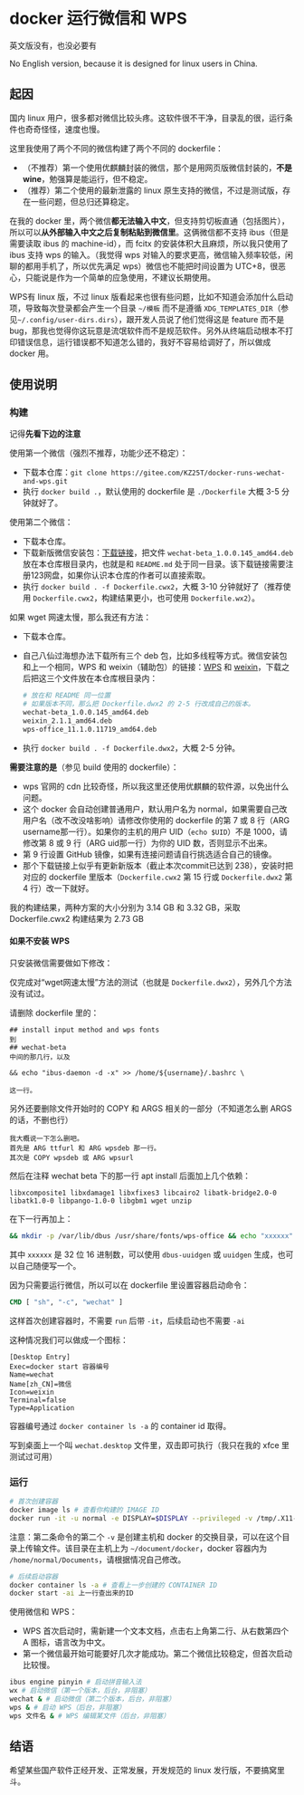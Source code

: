 # docker 运行微信和 WPS

英文版没有，也没必要有

No English version, because it is designed for linux users in China.

## 起因

国内 linux 用户，很多都对微信比较头疼。这软件很不干净，目录乱的很，运行条件也奇奇怪怪，速度也慢。

这里我使用了两个不同的微信构建了两个不同的 dockerfile：

- （不推荐）第一个使用优麒麟封装的微信，那个是用网页版微信封装的，**不是 wine**，勉强算是能运行，但不稳定。
- （推荐）第二个使用的最新泄露的 linux 原生支持的微信，不过是测试版，存在一些问题，但总归还算稳定。

在我的 docker 里，两个微信**都无法输入中文**，但支持剪切板直通（包括图片），所以可以**从外部输入中文之后复制粘贴到微信里**。这俩微信都不支持 ibus（但是需要读取 ibus 的 machine-id），而 fcitx 的安装体积大且麻烦，所以我只使用了 ibus 支持 wps 的输入。（我觉得 wps 对输入的要求更高，微信输入频率较低，闲聊的都用手机了，所以优先满足 wps）微信也不能把时间设置为 UTC+8，很恶心，只能说是作为一个简单的应急使用，不建议长期使用。

WPS有 linux 版，不过 linux 版看起来也很有些问题，比如不知道会添加什么启动项，导致每次登录都会产生一个目录 `~/模板` 而不是遵循 `XDG_TEMPLATES_DIR`（参见`~/.config/user-dirs.dirs`），跟开发人员说了他们觉得这是 feature 而不是 bug，那我也觉得你这玩意是流氓软件而不是规范软件。另外从终端启动根本不打印错误信息，运行错误都不知道怎么错的，我好不容易给调好了，所以做成 docker 用。

## 使用说明

### 构建

记得**先看下边的注意**

使用第一个微信（强烈不推荐，功能少还不稳定）：

- 下载本仓库：`git clone https://gitee.com/KZ25T/docker-runs-wechat-and-wps.git`
- 执行 `docker build .`，默认使用的 dockerfile 是 `./Dockerfile` 大概 3-5 分钟就好了。

使用第二个微信：

- 下载本仓库。
- 下载新版微信安装包：[下载链接](https://www.52pojie.cn/thread-1896902-1-1.html)，把文件 `wechat-beta_1.0.0.145_amd64.deb` 放在本仓库根目录内，也就是和 `README.md` 处于同一目录。该下载链接需要注册123网盘，如果你认识本仓库的作者可以直接索取。
- 执行 `docker build . -f Dockerfile.cwx2`，大概 3-10 分钟就好了（推荐使用 `Dockerfile.cwx2`，构建结果更小，也可使用 `Dockerfile.wx2`）。

如果 wget 网速太慢，那么我还有方法：

- 下载本仓库。
- 自己八仙过海想办法下载所有三个 deb 包，比如多线程等方式。微信安装包和上一个相同，WPS 和 weixin（辅助包）的链接：[WPS](https://archive.ubuntukylin.com/software/pool/partner/wps-office_11.1.0.11719_amd64.deb) 和 [weixin](http://archive.ubuntukylin.com/software/pool/partner/weixin_2.1.1_amd64.deb)，下载之后把这三个文件放在本仓库根目录内：

  ```bash
  # 放在和 README 同一位置
  # 如果版本不同，那么把 Dockerfile.dwx2 的 2-5 行改成自己的版本。
  wechat-beta_1.0.0.145_amd64.deb
  weixin_2.1.1_amd64.deb
  wps-office_11.1.0.11719_amd64.deb
  ```

- 执行 `docker build . -f Dockerfile.dwx2`，大概 2-5 分钟。

**需要注意的是**（参见 build 使用的 dockerfile）：

- wps 官网的 cdn 比较奇怪，所以我这里还使用优麒麟的软件源，以免出什么问题。
- 这个 docker 会自动创建普通用户，默认用户名为 normal，如果需要自己改用户名（改不改没啥影响）请修改你使用的 dockerfile 的第 7 或 8 行（ARG username那一行）。如果你的主机的用户 UID（`echo $UID`）不是 1000，请修改第 8 或 9 行（ARG uid那一行）为你的 UID 数，否则显示不出来。
- 第 9 行设置 GitHub 镜像，如果有连接问题请自行挑选适合自己的镜像。
- 那个下载链接上似乎有更新新版本（截止本次commit已达到 238），安装时把对应的 dockerfile 里版本（`Dockerfile.cwx2` 第 15 行或 `Dockerfile.dwx2` 第 4 行）改一下就好。

我的构建结果，两种方案的大小分别为 3.14 GB 和 3.32 GB，采取 Dockerfile.cwx2 构建结果为 2.73 GB

#### 如果不安装 WPS

只安装微信需要做如下修改：

仅完成对“wget网速太慢”方法的测试（也就是 `Dockerfile.dwx2`），另外几个方法没有试过。

请删除 dockerfile 里的：

```text
## install input method and wps fonts
到
## wechat-beta
中间的那几行，以及

&& echo "ibus-daemon -d -x" >> /home/${username}/.bashrc \

这一行。
```

另外还要删除文件开始时的 COPY 和 ARGS 相关的一部分（不知道怎么删 ARGS 的话，不删也行）

```text
我大概说一下怎么删吧。
首先是 ARG ttfurl 和 ARG wpsdeb 那一行。
其次是 COPY wpsdeb 或 ARG wpsurl
```

然后在注释 wechat beta 下的那一行 apt install 后面加上几个依赖：

```text
libxcomposite1 libxdamage1 libxfixes3 libcairo2 libatk-bridge2.0-0 libatk1.0-0 libpango-1.0-0 libgbm1 wget unzip
```

在下一行再加上：

```bash
&& mkdir -p /var/lib/dbus /usr/share/fonts/wps-office && echo "xxxxxx" > /var/lib/dbus/machine-id \
```

其中 `xxxxxx` 是 32 位 16 进制数，可以使用 `dbus-uuidgen` 或 `uuidgen` 生成，也可以自己随便写一个。

因为只需要运行微信，所以可以在 dockerfile 里设置容器启动命令：

```dockerfile
CMD [ "sh", "-c", "wechat" ]
```

这样首次创建容器时，不需要 `run` 后带 `-it`，后续启动也不需要 `-ai`

这种情况我们可以做成一个图标：

```text
[Desktop Entry]
Exec=docker start 容器编号
Name=wechat
Name[zh_CN]=微信
Icon=weixin
Terminal=false
Type=Application
```

容器编号通过 `docker container ls -a` 的 container id 取得。

写到桌面上一个叫 `wechat.desktop` 文件里，双击即可执行（我只在我的 xfce 里测试过可用）

### 运行

```bash
# 首次创建容器
docker image ls # 查看你构建的 IMAGE ID
docker run -it -u normal -e DISPLAY=$DISPLAY --privileged -v /tmp/.X11-unix:/tmp/.X11-unix -v $HOME/document/docker:/home/normal/Documents 上一行查出来的ID
```

注意：第二条命令的第二个 `-v` 是创建主机和 docker 的交换目录，可以在这个目录上传输文件。该目录在主机上为 `~/document/docker`，docker 容器内为 `/home/normal/Documents`，请根据情况自己修改。

```bash
# 后续启动容器
docker container ls -a # 查看上一步创建的 CONTAINER ID
docker start -ai 上一行查出来的ID
```

使用微信和 WPS：

- WPS 首次启动时，需新建一个文本文档，点击右上角第二行、从右数第四个 A 图标，语言改为中文。
- 第一个微信最开始可能要好几次才能成功。第二个微信比较稳定，但首次启动比较慢。

```bash
ibus engine pinyin # 启动拼音输入法
wx # 启动微信（第一个版本，后台，非阻塞）
wechat & # 启动微信（第二个版本，后台，非阻塞）
wps & # 启动 WPS（后台，非阻塞）
wps 文件名 & # WPS 编辑某文件（后台，非阻塞）
```

## 结语

希望某些国产软件正经开发、正常发展，开发规范的 linux 发行版，不要搞窝里斗。
